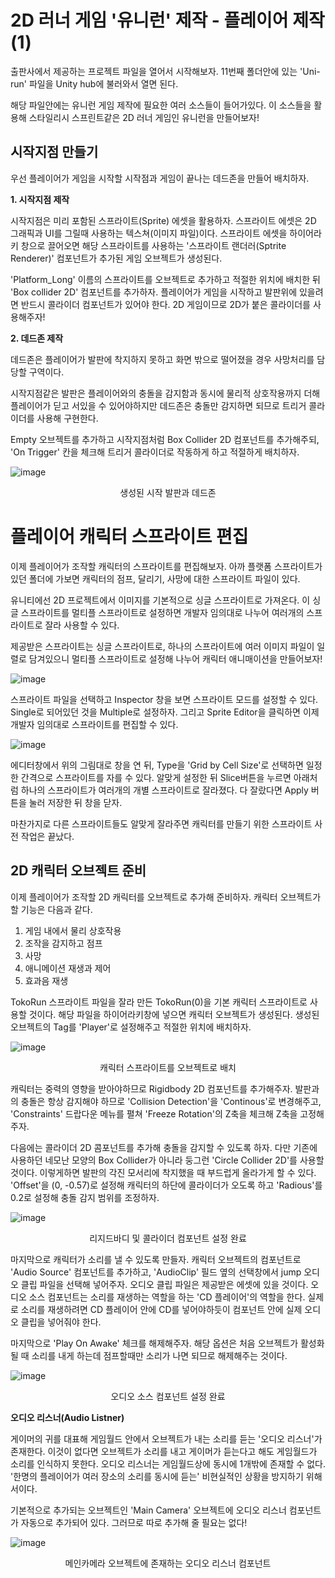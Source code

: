 # 2D 러너 게임 '유니런' 제작 - 플레이어 제작(1)

출판사에서 제공하는 프로젝트 파일을 열어서 시작해보자. 11번째 폴더안에 있는 'Uni-run' 파일을 Unity hub에 불러와서 열면 된다. 

해당 파일안에는 유니런 게임 제작에 필요한 여러 소스들이 들어가있다. 이 소스들을 활용해 스타일리시 스프린트같은 2D 러너 게임인 유니런을 만들어보자!

## 시작지점 만들기 

우선 플레이어가 게임을 시작할 시작점과 게임이 끝나는 데드존을 만들어 배치하자.

**1. 시작지점 제작**

시작지점은 미리 포함된 스프라이트(Sprite) 에셋을 활용하자. 스프라이트 에셋은 2D 그래픽과 UI를 그릴때 사용하는 텍스쳐(이미지 파일)이다. 스프라이트 에셋을 하이어라키 창으로 끌어오면 해당 스프라이트를 사용하는 '스프라이트 랜더러(Sptrite Renderer)' 컴포넌트가 추가된 게임 오브젝트가 생성된다. 

'Platform_Long' 이름의 스프라이트를 오브젝트로 추가하고 적절한 위치에 배치한 뒤 'Box collider 2D' 컴포넌트를 추가하자. 플레이어가 게임을 시작하고 발판위에 있을려면 반드시 콜라이더 컴포넌트가 있어야 한다. 2D 게임이므로 2D가 붙은 콜라이더를 사용해주자!

**2. 데드존 제작**

데드존은 플레이어가 발판에 착지하지 못하고 화면 밖으로 떨어졌을 경우 사망처리를 담당할 구역이다. 

시작지점같은 발판은 플레이어와의 충돌을 감지함과 동시에 물리적 상호작용까지 더해 플레이어가 딛고 서있을 수 있어야하지만 데드존은 충돌만 감지하면 되므로 트리거 콜라이더를 사용해 구현한다.

Empty 오브젝트를 추가하고 시작지점처럼 Box Collider 2D 컴포넌트를 추가해주되, 'On Trigger' 칸을 체크해 트리거 콜라이더로 작동하게 하고 적절하게 배치하자.

![image](https://user-images.githubusercontent.com/68016394/160403020-88828b39-05ea-4ab9-86ed-e9758329c756.png)

<p align = "center">
생성된 시작 발판과 데드존

# 플레이어 캐릭터 스프라이트 편집

이제 플레이어가 조작할 캐릭터의 스프라이트를 편집해보자. 아까 플랫폼 스프라이트가 있던 폴더에 가보면 캐릭터의 점프, 달리기, 사망에 대한 스프라이트 파일이 있다. 

유니티에선 2D 프로젝트에서 이미지를 기본적으로 싱글 스프라이트로 가져온다. 이 싱글 스프라이트를 멀티플 스프라이트로 설정하면 개발자 임의대로 나누어 여러개의 스프라이트로 잘라 사용할 수 있다. 

제공받은 스프라이트는 싱글 스프라이트로, 하나의 스프라이트에 여러 이미지 파일이 일렬로 담겨있으니 멀티플 스프라이트로 설정해 나누어 캐릭터 애니매이션을 만들어보자!

![image](https://user-images.githubusercontent.com/68016394/160433505-37b0baa2-3b75-418d-b60a-23c8830133e3.png)

스프라이트 파일을 선택하고 Inspector 창을 보면 스프라이트 모드를 설정할 수 있다. Single로 되어있던 것을 Multiple로 설정하자. 그리고 Sprite Editor을 클릭하면 이제 개발자 임의대로 스프라이트를 편집할 수 있다. 

![image](https://user-images.githubusercontent.com/68016394/160433899-99770e33-0d75-4d5e-b2c8-78f7dfb5dd72.png)

에디터창에서 위의 그림대로 창을 연 뒤, Type을 'Grid by Cell Size'로 선택하면 일정한 간격으로 스프라이트를 자를 수 있다. 알맞게 설정한 뒤 Slice버튼을 누르면 아래처럼 하나의 스프라이트가 여러개의 개별 스프라이트로 잘라졌다. 다 잘랐다면 Apply 버튼을 눌러 저장한 뒤 창을 닫자. 

마찬가지로 다른 스프라이트들도 알맞게 잘라주면 캐릭터를 만들기 위한 스프라이트 사전 작업은 끝났다. 

## 2D 캐릭터 오브젝트 준비

이제 플레이어가 조작할 2D 캐릭터를 오브젝트로 추가해 준비하자. 
캐릭터 오브젝트가 할 기능은 다음과 같다.

1. 게임 내에서 물리 상호작용
2. 조작을 감지하고 점프
3. 사망
4. 애니메이션 재생과 제어
5. 효과음 재생


TokoRun 스프라이트 파일을 잘라 만든 TokoRun(0)을 기본 캐릭터 스프라이트로 사용할 것이다. 해당 파일을 하이어라키창에 넣으면 캐릭터 오브젝트가 생성된다. 생성된 오브젝트의 Tag를 'Player'로 설정해주고 적절한 위치에 배치하자.

![image](https://user-images.githubusercontent.com/68016394/160436275-9d6f1a83-b84e-4706-966c-64ab2852b4ef.png)
<p align="Center">
캐릭터 스프라이트를 오브젝트로 배치

캐릭터는 중력의 영향을 받아야하므로 Rigidbody 2D 컴포넌트를 추가해주자. 발판과의 충돌은 항상 감지해야 하므로 'Collision Detection'을 'Continous'로 변경해주고, 'Constraints' 드랍다운 메뉴를 펼쳐 'Freeze Rotation'의 Z축을 체크해 Z축을 고정해주자. 

다음에는 콜라이더 2D 콤포넌트를 추가해 충돌을 감지할 수 있도록 하자. 다만 기존에 사용하던 네모난 모양의 Box Collider가 아니라 둥그런 'Circle Collider 2D'를 사용할 것이다. 이렇게하면 발판의 각진 모서리에 착지했을 때 부드럽게 올라가게 할 수 있다. 'Offset'을 (0, -0.57)로 설정해 캐릭터의 하단에 콜라이더가 오도록 하고 'Radious'를 0.2로 설정해 충돌 감지 범위를 조정하자. 

![image](https://user-images.githubusercontent.com/68016394/160437482-4e73d0c0-bd86-422e-85d2-5ee49e87505a.png)
<p align="Center">
리지드바디 및 콜라이더 컴포넌트 설정 완료

마지막으로 캐릭터가 소리를 낼 수 있도록 만들자. 캐릭터 오브젝트의 컴포넌트로 'Audio Source' 컴포넌트를 추가하고, 'AudioClip' 필드 옆의 선택창에서 jump 오디오 클립 파일을 선택해 넣어주자. 오디오 클립 파일은 제공받은 에셋에 있을 것이다. 오디오 소스 컴포넌트는 소리를 재생하는 역할을 하는 'CD 플레이어'의 역할을 한다. 실제로 소리를 재생하려면 CD 플레이어 안에 CD를 넣어야하듯이 컴포넌트 안에 실제 오디오 클립을 넣어줘야 한다.  

마지막으로 'Play On Awake' 체크를 해제해주자. 해당 옵션은 처음 오브젝트가 활성화될 때 소리를 내게 하는데 점프할때만 소리가 나면 되므로 해제해주는 것이다. 

![image](https://user-images.githubusercontent.com/68016394/160438367-ab6fc3e1-9fb3-49d4-bd69-a95b889a4341.png)
<p align="Center">
오디오 소스 컴포넌트 설정 완료

**오디오 리스너(Audio Listner)**

게이머의 귀를 대표해 게임월드 안에서 오브젝트가 내는 소리를 듣는 '오디오 리스너'가 존재한다. 이것이 없다면 오브젝트가 소리를 내고 게이머가 듣는다고 해도 게임월드가 소리를 인식하지 못한다. 오디오 리스너는 게임월드상에 동시에 1개밖에 존재할 수 없다. '한명의 플레이어가 여러 장소의 소리를 동시에 듣는' 비현실적인 상황을 방지하기 위해서이다. 

기본적으로 추가되는 오브젝트인 'Main Camera' 오브젝트에 오디오 리스너 컴포넌트가 자동으로 추가되어 있다. 그러므로 따로 추가해 줄 필요는 없다!

![image](https://user-images.githubusercontent.com/68016394/160439038-0f038984-4f4b-454e-85cf-e4ca05d8523c.png)
<p align="Center">
메인카메라 오브젝트에 존재하는 오디오 리스너 컴포넌트

